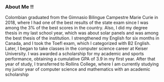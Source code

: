 ### About Me :bangbang:

<!--
**maurodriguez10/maurodriguez10** is a ✨ _special_ ✨ repository because its `README.md` (this file) appears on your GitHub profile.

Here are some ideas to get you started:

- 🔭 I’m currently working on ...
- 🌱 I’m currently learning ...
- 👯 I’m looking to collaborate on ...
- 🤔 I’m looking for help with ...
- 💬 Ask me about ...
- 📫 How to reach me: ...
- 😄 Pronouns: ...
- ⚡ Fun fact: ...
-->
Colombian graduated from the Gimnasio Bilingue Campestre Marie Curie in 2018, where I had one of the best results of the state exam since I was among the 3% of the best scores in the country. Also, I did my degree thesis in my last school year, which was about solar panels and was among the best thesis of the institution.
 I strengthened my English for six months in Canada, and I took the Toefl exam, which I categorized with B2 English. Later, I began to take classes in the computer science career at Keiser University. I was awarded a scholarship for my academic and sports performance, obtaining a cumulative GPA of 3.9 in my first year. After that year of study, I transferred to Rollins College, where I am currently studying my junior year of computer science and mathematics with an academic scholarship
